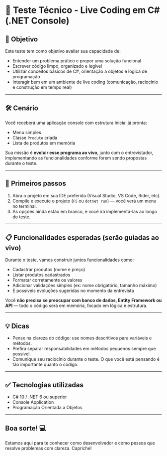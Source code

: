 # 📘 Teste Técnico - Live Coding em C# (.NET Console)

## 🎯 Objetivo

Este teste tem como objetivo avaliar sua capacidade de:

- Entender um problema prático e propor uma solução funcional
- Escrever código limpo, organizado e legível
- Utilizar conceitos básicos de C#, orientação a objetos e lógica de programação
- Interagir bem em um ambiente de live coding (comunicação, raciocínio e construção em tempo real)

---

## 🛠 Cenário

Você receberá uma aplicação console com estrutura inicial já pronta:

- Menu simples
- Classe `Produto` criada
- Lista de produtos em memória

Sua missão é **evoluir esse programa ao vivo**, junto com o entrevistador, implementando as funcionalidades conforme forem sendo propostas durante o teste.

---

## 🚀 Primeiros passos

1. Abra o projeto em sua IDE preferida (Visual Studio, VS Code, Rider, etc).
2. Compile e execute o projeto (`F5` ou `dotnet run`) — você verá um menu no terminal.
3. As opções ainda estão em branco, e você irá implementá-las ao longo do teste.

---

## 📋 Funcionalidades esperadas (serão guiadas ao vivo)

Durante o teste, vamos construir juntos funcionalidades como:

- Cadastrar produtos (nome e preço)
- Listar produtos cadastrados
- Formatar corretamente os valores
- Adicionar validações simples (ex: nome obrigatório, tamanho máximo)
- E possíveis evoluções sugeridas no momento da entrevista

Você **não precisa se preocupar com banco de dados, Entity Framework ou API** — todo o código será em memória, focado em lógica e estrutura.

---

## 💡 Dicas

- Pense na clareza do código: use nomes descritivos para variáveis e métodos.
- Prefira separar responsabilidades em métodos pequenos sempre que possível.
- Comunique seu raciocínio durante o teste. O que você está pensando é tão importante quanto o código.

---

## ✅ Tecnologias utilizadas

- C# 10 / .NET 6 ou superior
- Console Application
- Programação Orientada a Objetos

---

## Boa sorte! 💻  
Estamos aqui para te conhecer como desenvolvedor e como pessoa que resolve problemas com clareza. Capriche!
